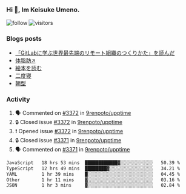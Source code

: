 ### Hi 👋, Im Keisuke Umeno.

<!--
**9renpoto/9renpoto** is a ✨ _special_ ✨ repository because its `README.md` (this file) appears on your GitHub profile.

Here are some ideas to get you started:

- 🔭 I’m currently working on ...
- 🌱 I’m currently learning ...
- 👯 I’m looking to collaborate on ...
- 🤔 I’m looking for help with ...
- 💬 Ask me about ...
- 📫 How to reach me: ...
- 😄 Pronouns: ...
- ⚡ Fun fact: ...
-->

![follow](https://img.shields.io/github/followers/9renpoto?label=Follow&style=social)
![visitors](https://komarev.com/ghpvc/?username=9renpoto&label=Profile%20views&color=0e75b6&style=flat)

### Blogs posts

<!-- BLOG-POST-LIST:START -->
- [「GitLabに学ぶ世界最先端のリモート組織のつくりかた」を読んだ](https://9renpoto.win/entry/2024/09/10/remote_organization)
- [体脂肪↗](https://9renpoto.win/entry/2024/08/12/gaining_fat)
- [絵本を読む](https://9renpoto.win/entry/2024/07/26/picture_book)
- [二度寝](https://9renpoto.win/entry/2024/07/18/going_back_to_sleep)
- [朝型](https://9renpoto.win/entry/2024/05/29/im-an-early)
<!-- BLOG-POST-LIST:END -->

### Activity

<!--START_SECTION:activity-->
1. 🗣 Commented on [#3372](https://github.com/9renpoto/upptime/issues/3372#issuecomment-2382641202) in [9renpoto/upptime](https://github.com/9renpoto/upptime)
2. 🔒 Closed issue [#3372](https://github.com/9renpoto/upptime/issues/3372) in [9renpoto/upptime](https://github.com/9renpoto/upptime)
3. ❗ Opened issue [#3372](https://github.com/9renpoto/upptime/issues/3372) in [9renpoto/upptime](https://github.com/9renpoto/upptime)
4. 🔒 Closed issue [#3371](https://github.com/9renpoto/upptime/issues/3371) in [9renpoto/upptime](https://github.com/9renpoto/upptime)
5. 🗣 Commented on [#3371](https://github.com/9renpoto/upptime/issues/3371#issuecomment-2382501194) in [9renpoto/upptime](https://github.com/9renpoto/upptime)
<!--END_SECTION:activity-->

<!--START_SECTION:waka-->

```txt
JavaScript   18 hrs 53 mins  ████████████▓░░░░░░░░░░░░   50.39 %
TypeScript   12 hrs 49 mins  ████████▓░░░░░░░░░░░░░░░░   34.21 %
YAML         1 hr 39 mins    █░░░░░░░░░░░░░░░░░░░░░░░░   04.45 %
Other        1 hr 11 mins    ▓░░░░░░░░░░░░░░░░░░░░░░░░   03.16 %
JSON         1 hr 3 mins     ▓░░░░░░░░░░░░░░░░░░░░░░░░   02.84 %
```

<!--END_SECTION:waka-->
